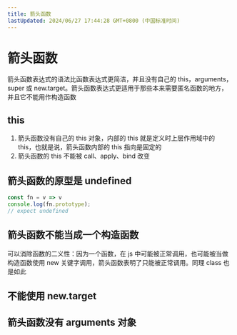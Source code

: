 ```yaml
---
title: 箭头函数
lastUpdated: 2024/06/27 17:44:28 GMT+0800 (中国标准时间)
---
```


# 箭头函数

箭头函数表达式的语法比函数表达式更简洁，并且没有自己的 this，arguments，super 或 new.target。箭头函数表达式更适用于那些本来需要匿名函数的地方，并且它不能用作构造函数

## this

1. 箭头函数没有自己的 this 对象，内部的 this 就是定义时上层作用域中的 this，也就是说，箭头函数内部的 this 指向是固定的
2. 箭头函数的 this 不能被 call、apply、bind 改变

## 箭头函数的原型是 undefined

```javascript
const fn = v => v
console.log(fn.prototype);
// expect undefined
```

## 箭头函数不能当成一个构造函数

可以消除函数的二义性：因为一个函数，在 js 中可能被正常调用，也可能被当做构造函数使用 new 关键字调用，箭头函数表明了只能被正常调用。同理 class 也是如此

## 不能使用 new.target

## 箭头函数没有 arguments 对象
